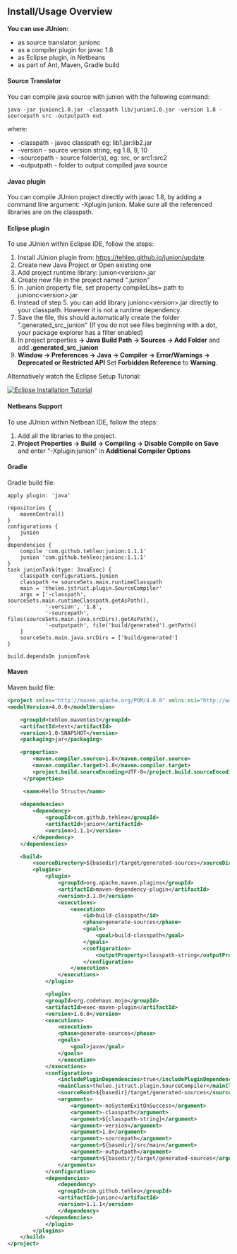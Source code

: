 ## Install/Usage Overview

**You can use JUnion:**

* as source translator: junionc
* as a compiler plugin for javac 1.8
* as Eclipse plugin, in Netbeans
* as part of Ant, Maven, Gradle build

#### Source Translator

You can compile java source with junion with the following command:

```
java -jar junionc1.0.jar -classpath lib/junion1.0.jar -version 1.8 -sourcepath src -outputpath out
```
where:
* -classpath - javac classpath eg: lib1.jar\:lib2.jar
* -version - source version string, eg 1.8, 9, 10
* -sourcepath - source folder(s), eg: src, or src1\:src2
* -outputpath - folder to output compiled java source

#### Javac plugin

You can compile JUnion project directly with javac 1.8, by adding a command line argument: -Xplugin\:junion. Make sure all the referenced libraries are on the classpath.

#### Eclipse plugin

To use JUnion within Eclipse IDE, follow the steps:
1. Install JUnion plugin from: https://tehleo.github.io/junion/update
2. Create new Java Project or Open existing one
3. Add project runtime library: junion\<version\>.jar
4. Create new file in the project named ".junion"
5. In .junion property file, set property compileLibs= path to junionc\<version\>.jar
6. Instead of step 5. you can add library junionc\<version\>.jar directly to your classpath. However it is not a runtime dependency.
7. Save the file, this should automatically create the folder ".generated_src_junion" (If you do not see files beginning with a dot, your package explorer has a filter enabled)
8. In project properties **-&gt; Java Build Path -&gt; Sources -&gt; Add Folder** and add **.generated_src_junion**
9. **Window -&gt; Preferences -&gt; Java -&gt; Compiler -&gt; Error/Warnings -&gt; Deprecated or Restricted API** Set **Forbidden Reference** to **Warning**.

Alternatively watch the Eclipse Setup Tutorial:

[![Eclipse Installation Tutorial](http://img.youtube.com/vi/e-W-d016g3Y/0.jpg)](http://www.youtube.com/watch?v=e-W-d016g3Y "Eclipse Installation Tutorial")

#### Netbeans Support

To use JUnion within Netbean IDE, follow the steps:
1. Add all the libraries to the project.
2. **Project Properties -&gt; Build -&gt; Compiling -&gt; Disable Compile on Save** and enter "-Xplugin\:junion" in **Additional Compiler Options** 

#### Gradle

Gradle build file:
```
apply plugin: 'java'

repositories {
    mavenCentral()
}
configurations {
    junion
}
dependencies {
    compile 'com.github.tehleo:junion:1.1.1'
    junion 'com.github.tehleo:junionc:1.1.1'
}
task junionTask(type: JavaExec) {
    classpath configurations.junion
    classpath += sourceSets.main.runtimeClasspath
    main = 'theleo.jstruct.plugin.SourceCompiler'
    args = ['-classpath', sourceSets.main.runtimeClasspath.getAsPath(),
            '-version', '1.8',
            '-sourcepath', files(sourceSets.main.java.srcDirs).getAsPath(),
            '-outputpath', file('build/generated').getPath()
    ]
   	sourceSets.main.java.srcDirs = ['build/generated']
}

build.dependsOn junionTask
```

#### Maven

Maven build file:
```xml
<project xmlns="http://maven.apache.org/POM/4.0.0" xmlns:xsi="http://www.w3.org/2001/XMLSchema-instance" xsi:schemaLocation="http://maven.apache.org/POM/4.0.0 http://maven.apache.org/xsd/maven-4.0.0.xsd">
<modelVersion>4.0.0</modelVersion>

	<groupId>tehleo.maventest</groupId>
	<artifactId>test</artifactId>
	<version>1.0-SNAPSHOT</version>
	<packaging>jar</packaging>

	<properties>
		<maven.compiler.source>1.8</maven.compiler.source>
		<maven.compiler.target>1.8</maven.compiler.target>
		<project.build.sourceEncoding>UTF-8</project.build.sourceEncoding>
	 </properties>

 	 <name>Hello Structs</name>
 
	<dependencies>
		<dependency>
			<groupId>com.github.tehleo</groupId>
			<artifactId>junion</artifactId>					
			<version>1.1.1</version>
		</dependency>
	</dependencies>

	<build>
		<sourceDirectory>${basedir}/target/generated-sources</sourceDirectory>
		<plugins>
			<plugin>
				<groupId>org.apache.maven.plugins</groupId>
				<artifactId>maven-dependency-plugin</artifactId>
				<version>3.1.0</version>
				<executions>
					<execution>
						<id>build-classpath</id>
						<phase>generate-sources</phase>
						<goals>
							<goal>build-classpath</goal>
						</goals>
						<configuration>
							<outputProperty>classpath-string</outputProperty>
						</configuration>
					</execution>
				</executions>
			</plugin>

			<plugin>
			<groupId>org.codehaus.mojo</groupId>
			<artifactId>exec-maven-plugin</artifactId>
			<version>1.6.0</version>
			<executions>
				<execution>
				<phase>generate-sources</phase>
				<goals>
					<goal>java</goal>
				</goals>
				</execution>
			</executions>
			<configuration>
				<includePluginDependencies>true</includePluginDependencies>
				<mainClass>theleo.jstruct.plugin.SourceCompiler</mainClass>
				<sourceRoot>${basedir}/target/generated-sources</sourceRoot>
				<arguments>
					<argument>-noSystemExitOnSuccess</argument>
					<argument>-classpath</argument>
					<argument>${classpath-string}</argument>
					<argument>-version</argument>
					<argument>1.8</argument>
					<argument>-sourcepath</argument>
					<argument>${basedir}/src/main</argument>
					<argument>-outputpath</argument>
					<argument>${basedir}/target/generated-sources</argument>
				</arguments>
			</configuration>
			<dependencies>
				<dependency>
				<groupId>com.github.tehleo</groupId>
				<artifactId>junionc</artifactId>
				<version>1.1.1</version>
				</dependency>
			</dependencies>
			</plugin>
		</plugins>
	</build>
</project>
```


